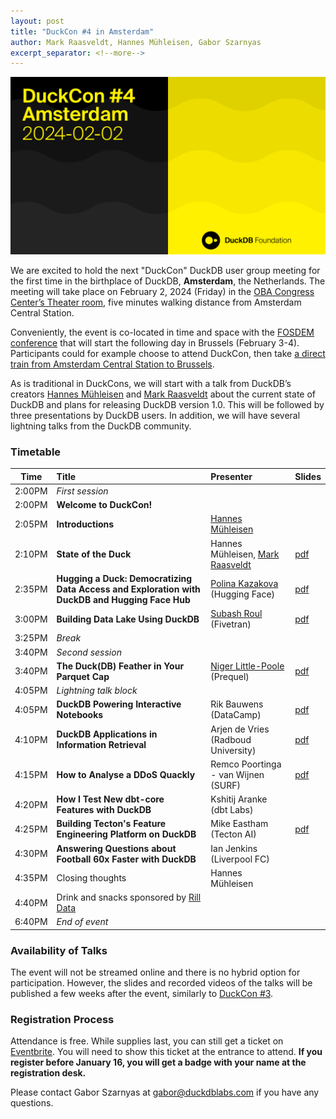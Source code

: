 ```yaml
---
layout: post
title: "DuckCon #4 in Amsterdam"
author: Mark Raasveldt, Hannes Mühleisen, Gabor Szarnyas
excerpt_separator: <!--more-->
---
```


<img src="/images/duckcon4-splashscreen.png"
     alt="DuckCon #4 Splashscreen"
     width="680"
     />

We are excited to hold the next "DuckCon" DuckDB user group meeting for the first time in the birthplace of DuckDB, **Amsterdam**, the Netherlands. The meeting will take place on February 2, 2024 (Friday) in the [OBA Congress Center’s Theater room](https://www.obacongres.nl/congres-&-beurs), five minutes walking distance from Amsterdam Central Station.

Conveniently, the event is co-located in time and space with the [FOSDEM conference](https://fosdem.org/2024/) that will start the following day in Brussels (February 3-4). Participants could for example choose to attend DuckCon, then take [a direct train from Amsterdam Central Station to Brussels](https://www.thetrainline.com/book/results?origin=urn%3Atrainline%3Ageneric%3Aloc%3A5894&destination=urn%3Atrainline%3Ageneric%3Aloc%3A5974&outwardDate=2024-02-02T18%3A15%3A00&outwardDateType=departAfter&journeySearchType=single&passengers%5B%5D=1996-10-04%7Cd34963f0-4e57-422e-a8be-848783b83a2d&directSearch=false&selectedOutward=C1SRpGy5UVI%3D%3ACwVMIYhanGk%3D%3AStandard).

As is traditional in DuckCons, we will start with a talk from DuckDB’s creators [Hannes Mühleisen](https://hannes.muehleisen.org/) and [Mark Raasveldt](https://mytherin.github.io/) about the current state of DuckDB and plans for releasing DuckDB version 1.0. This will be followed by three presentations by DuckDB users. In addition, we will have several lightning talks from the DuckDB community.

### Timetable

| Time   | Title                                                                                               | Presenter                                                                 | Slides |
| ------ | :-------------------------------------------------------------------------------------------------- | :-------------------------------------------------------------------------| :----- |
| 2:00PM | _First session_                                                                                     |                                                                           | |
| 2:00PM | **Welcome to DuckCon!**                                                                             |                                                                           | |
| 2:05PM | **Introductions**                                                                                   | [Hannes Mühleisen](https://hannes.muehleisen.org/)                        | |
| 2:10PM | **State of the Duck**                                                                               | Hannes Mühleisen, [Mark Raasveldt](https://mytherin.github.io/)           | [pdf](https://blobs.duckdb.org/events/duckcon4/polina-kazakova-hugging-a-duck.pdf) |
| 2:35PM | **Hugging a Duck: Democratizing Data Access and Exploration with DuckDB and Hugging Face Hub**      | [Polina Kazakova](https://huggingface.co/polinaeterna) (Hugging Face)     | [pdf](https://blobs.duckdb.org/events/duckcon4/duckcon4-mark-raasveldt-hannes-muhleisen-state-of-the-duck.pdf) |
| 3:00PM | **Building Data Lake Using DuckDB**                                                                 | [Subash Roul](https://www.linkedin.com/in/subashroul/) (Fivetran)         | [pdf](https://blobs.duckdb.org/events/duckcon4/subash-roul-building-a-data-lake-solution-using-duckdb.pdf) |
| 3:25PM | _Break_                                                                                             |                                                                           | |
| 3:40PM | _Second session_                                                                                    |                                                                           | |
| 3:40PM | **The Duck(DB) Feather in Your Parquet Cap**                                                        | [Niger Little-Poole](https://www.linkedin.com/in/nlittlepoole/) (Prequel) | [pdf](https://blobs.duckdb.org/events/duckcon4/niger-little-poole-the-duckdb-feather-in-your-parquet-cap.pdf) |
| 4:05PM | _Lightning talk block_                                                                              |                                                                           | |
| 4:05PM | **DuckDB Powering Interactive Notebooks**                                                           | Rik Bauwens (DataCamp)                                                    | [pdf](https://blobs.duckdb.org/events/duckcon4/rik-bauwens-duckdb-at-datacamp.pdf) |
| 4:10PM | **DuckDB Applications in Information Retrieval**                                                    | Arjen de Vries (Radboud University)                                       | [pdf](https://blobs.duckdb.org/events/duckcon4/arjen-de-vries-duckdb-applications-in-ir.pdf) |
| 4:15PM | **How to Analyse a DDoS Quackly**                                                                   | Remco Poortinga - van Wijnen (SURF)                                       | [pdf](https://blobs.duckdb.org/events/duckcon4/remco-poortinga-van-wijnen-how-to-analyse-a-ddos-quackly.pdf) |
| 4:20PM | **How I Test New dbt-core Features with DuckDB**                                                    | Kshitij Aranke (dbt Labs)                                                 | |
| 4:25PM | **Building Tecton's Feature Engineering Platform on DuckDB**                                        | Mike Eastham (Tecton AI)                                                  | [pdf](https://blobs.duckdb.org/events/duckcon4/mike-eastham-building-tectons-data-engineering-platform-on-duckdb.pdf) |
| 4:30PM | **Answering Questions about Football 60x Faster with DuckDB**                                       | Ian Jenkins (Liverpool FC)                                                | |
| 4:35PM | Closing thoughts                                                                                    | Hannes Mühleisen                                                          | |
| 4:40PM | Drink and snacks sponsored by [Rill Data](https://www.rilldata.com/)                                |                                                                           | |
| 6:40PM | _End of event_                                                                                      |                                                                           | |

### Availability of Talks

The event will not be streamed online and there is no hybrid option for participation.
However, the slides and recorded videos of the talks will be published a few weeks after the event, similarly to [DuckCon #3](/2023/04/28/duckcon3).

### Registration Process

Attendance is free. While supplies last, you can still get a ticket on [Eventbrite](https://www.eventbrite.com/e/duckcon-4-amsterdam-tickets-733383609117). You will need to show this ticket at the entrance to attend. **If you register before January 16, you will get a badge with your name at the registration desk.**

Please contact Gabor Szarnyas at [gabor@duckdblabs.com](mailto:gabor@duckdblabs.com) if you have any questions.
